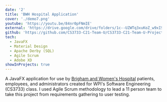 ```yaml
---
date: '2'
title: 'BWH Hospital Application'
cover: './demo7.png'
youtube: 'https://youtu.be/84nr0pFNmIE'
external: 'https://drive.google.com/drive/folders/1c--UZWTq3xuKoZ_w9xISf2z2UrIp0o7q'
github: 'https://github.com/CS3733-C21-Team-U/CS3733-C21-Team-U-Project-BWApp'
tech:
  - JavaFX
  - Material Design
  - Apache Derby (SQL)
  - Agile Scrum
  - Adobe XD
showInProjects: true
---
```


A JavaFX application for use by [Brigham and Women's Hospital](https://www.brighamandwomens.org/) patients, employees, and administrators created for WPI's Software Engineering (CS3733) class. I used Agile Scrum methodology to lead a 11 person team to take this project from requirements gathering to user testing.
